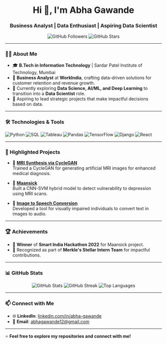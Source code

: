 <!-- Profile Header -->
<h1 align="center">Hi 👋, I'm Abha Gawande</h1>
<h3 align="center">Business Analyst | Data Enthusiast | Aspiring Data Scientist</h3>

<p align="center">
  <img src="https://img.shields.io/github/followers/abha0012?label=Followers&style=social" alt="GitHub Followers" />
  <img src="https://img.shields.io/github/stars/abha0012?label=Stars&style=social" alt="GitHub Stars" />
</p>

---

### 👩‍💻 **About Me**
- 🎓 **B.Tech in Information Technology** | Sardar Patel Institute of Technology, Mumbai  
- 💼 **Business Analyst** at **WorkIndia**, crafting data-driven solutions for customer retention and revenue growth.  
- 🌱 Currently exploring **Data Science, AI/ML, and Deep Learning** to transition into a **Data Scientist** role.  
- 🔭 Aspiring to lead strategic projects that make impactful decisions based on data.

---

### 🛠️ **Technologies & Tools**
![Python](https://img.shields.io/badge/Python-3670A0?style=for-the-badge&logo=python&logoColor=white)
![SQL](https://img.shields.io/badge/SQL-02569B?style=for-the-badge&logo=postgresql&logoColor=white)
![Tableau](https://img.shields.io/badge/Tableau-E97627?style=for-the-badge&logo=tableau&logoColor=white)
![Pandas](https://img.shields.io/badge/Pandas-130654?style=for-the-badge&logo=pandas&logoColor=white)
![TensorFlow](https://img.shields.io/badge/TensorFlow-FF6F00?style=for-the-badge&logo=tensorflow&logoColor=white)
![Django](https://img.shields.io/badge/Django-092E20?style=for-the-badge&logo=django&logoColor=white)
![React](https://img.shields.io/badge/React-61DAFB?style=for-the-badge&logo=react&logoColor=black)

---

### 📂 **Highlighted Projects**
- 🧠 **[MRI Synthesis via CycleGAN](https://github.com/abha0012/MajorProject_MRI_StyleTransfer)**  
  Trained a CycleGAN for generating artificial MRI images for enhanced medical diagnosis.

- 💙 **[Maansick](https://github.com/abha0012/MaanSick)**  
  Built a CNN-SVM hybrid model to detect vulnerability to depression using MRI scans.

- 📖 **[Image to Speech Conversion](https://github.com/abha0012/Mini_Project-Image-to-speech-Model)**  
  Developed a tool for visually impaired individuals to convert text in images to audio.

---

### 🏆 **Achievements**
- 🥇 **Winner** of **Smart India Hackathon 2022** for Maansick project.  
- 🌟 Recognized as part of **Merkle's Stellar Intern Team** for impactful contributions.

---

### 📊 **GitHub Stats**
<p align="center">
  <img src="https://github-readme-stats.vercel.app/api?username=abha0012&show_icons=true&theme=radical" alt="GitHub Stats" />
  <img src="https://github-readme-streak-stats.herokuapp.com/?user=abha0012&theme=radical" alt="GitHub Streak" />
  <img src="https://github-readme-stats.vercel.app/api/top-langs/?username=abha0012&layout=compact&theme=radical" alt="Top Languages" />
</p>

---

### 📫 **Connect with Me**
- 🌐 **LinkedIn**: [linkedin.com/in/abha-gawande](https://www.linkedin.com/in/abha-gawande/)  
- 📧 **Email**: [abhagawande12@gmail.com](mailto:abhagawande12@gmail.com)

---

⭐️ **Feel free to explore my repositories and connect with me!**

